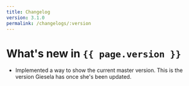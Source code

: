 ```yaml
---
title: Changelog
version: 3.1.0
permalink: /changelogs/:version
---
```

# What's new in `{{ page.version }}`

- Implemented a way to show the current master version. This is the version Giesela has once she's been updated.
